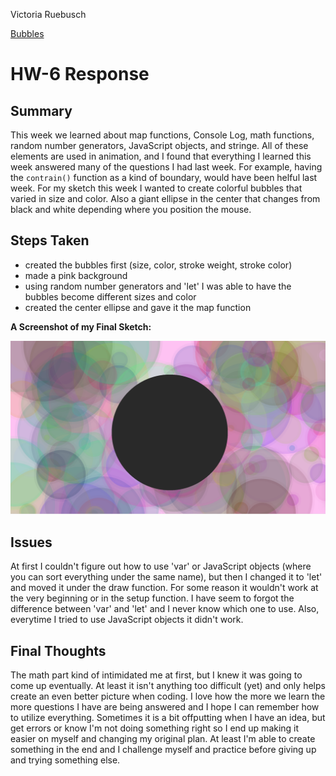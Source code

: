 Victoria Ruebusch

[Bubbles](https://vruebusch.github.io/120-work/hw-6/)

# **HW-6 Response**

## Summary
This week we learned about map functions, Console Log, math functions,  random number generators, JavaScript objects, and stringe. All of these elements are used in animation, and I found that everything I learned this week answered many of the questions I had last week. For example, having the ``contrain()`` function as a kind of boundary, would have been helful last week. For my sketch this week I wanted to create colorful bubbles that varied in size and color. Also a giant ellipse in the center that changes from black and white depending where you position the mouse.

## Steps Taken
- created the bubbles first (size, color, stroke weight, stroke color)
- made a pink background
- using random number generators and 'let' I was able to have the bubbles become different sizes and color
- created the center ellipse and gave it the map function

**A Screenshot of my Final Sketch:**

![Homework 6 Screenshot](hw_6_ss.png)

## Issues

At first I couldn't figure out how to use 'var' or JavaScript objects (where you can sort everything under the same name), but then I changed it to 'let' and moved it under the draw function. For some reason it wouldn't work at the very beginning or in the setup function. I have seem to forgot the difference between 'var' and 'let' and I never know which one to use. Also, everytime I tried to use JavaScript objects it didn't work.

## Final Thoughts

The math part kind of intimidated me at first, but I knew it was going to come up eventually. At least it isn't anything too difficult (yet) and only helps create an even better picture when coding. I love how the more we learn the more questions I have are being answered and I hope I can remember how to utilize everything. Sometimes it is a bit offputting when I have an idea, but get errors or know I'm not doing something right so I end up making it easier on myself and changing my original plan. At least I'm able to create something in the end and I challenge myself and practice before giving up and trying something else.

